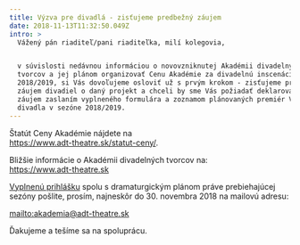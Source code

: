 ```yaml
---
title: Výzva pre divadlá - zisťujeme predbežný záujem
date: 2018-11-13T11:32:50.049Z
intro: >
  Vážený pán riaditeľ/pani riaditeľka, milí kolegovia,


  v súvislosti nedávnou informáciou o novovzniknutej Akadémii divadelných
  tvorcov a jej plánom organizovať Cenu Akadémie za divadelnú inscenáciu sezóny
  2018/2019, si Vás dovoľujeme osloviť už s prvým krokom - zisťujeme predbežný
  záujem divadiel o daný projekt a chceli by sme Vás požiadať deklarovať tento
  záujem zaslaním vyplneného formulára a zoznamom plánovaných premiér Vášho
  divadla v sezóne 2018/2019.
---
```

Štatút Ceny  Akadémie nájdete na\
https://www.adt-theatre.sk/statut-ceny/. 

Bližšie informácie o Akadémii divadelných tvorcov na:\
https://www.adt-theatre.sk

[Vyplnenú prihlášku](https://www.adt-theatre.sk/files/predbezna-prihlaska-divadla.doc) spolu s dramaturgickým plánom práve prebiehajúcej sezóny pošlite, prosím, najneskôr do 30. novembra 2018 na mailovú adresu: 

<mailto:akademia@adt-theatre.sk>

Ďakujeme a tešíme sa na spoluprácu.
